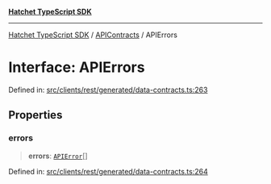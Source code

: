 [**Hatchet TypeScript SDK**](../../../../README.md)

***

[Hatchet TypeScript SDK](../../../../README.md) / [APIContracts](../README.md) / APIErrors

# Interface: APIErrors

Defined in: [src/clients/rest/generated/data-contracts.ts:263](https://github.com/hatchet-dev/hatchet/blob/0288a24f2e9f14787135b399bd47182f4d1260d9/sdks/typescript/src/clients/rest/generated/data-contracts.ts#L263)

## Properties

### errors

> **errors**: [`APIError`](APIError.md)[]

Defined in: [src/clients/rest/generated/data-contracts.ts:264](https://github.com/hatchet-dev/hatchet/blob/0288a24f2e9f14787135b399bd47182f4d1260d9/sdks/typescript/src/clients/rest/generated/data-contracts.ts#L264)
